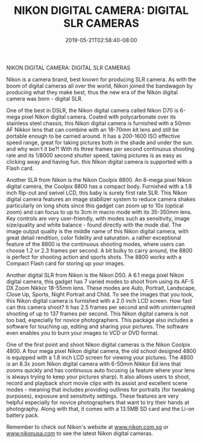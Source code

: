 ﻿---
title: "NIKON DIGITAL CAMERA: DIGITAL SLR CAMERAS"
date: 2019-05-21T02:58:40-08:00
description: "Digital-Camera Tips for Web Success"
featured_image: "/images/Digital-Camera.jpg"
tags: ["Digital Camera"]
---

NIKON DIGITAL CAMERA: DIGITAL SLR CAMERAS

Nikon is a camera brand, best known for producing SLR camera. As with the boom of digital cameras all over the world, Nikon joined the bandwagon by producing what they make best, thus the new era of the Nikon digital camera was born - digital SLR.

One of the best in DSLR, the Nikon digital camera called Nikon D70 is 6-mega pixel Nikon digital camera. Coated with polycarbonate over its stainless steel chassis, this Nikon digital camera is furnished with a 50mm AF Nikkor lens that can combine with an 18-70mm kit lens and still be portable enough to be carried around. It has a 200-1600 ISO effective speed range, great for taking pictures both in the shade and under the sun. and why won't it be?! With its three frames per second continuous shooting rate and its 1/8000 second shutter speed, taking pictures is as easy as clicking away and having fun. this Nikon digital camera is supported with a Flash card.

Another SLR from Nikon is the Nikon Coolpix 8800. An 8-mega pixel Nikon digital camera, the Coolpix 8800 has a compact body. Furnished with a 1.8 inch flip-out and swivel LCD, this baby is surely first rate SLR. This Nikon digital camera features an image stabilizer system to reduce camera shakes particularly on long shots since this gadget can zoom up to 10x (optical zoom) and can focus to up to 3cm in macro mode with its 35-350mm lens. Key controls are very user-friendly, with modes such as sensitivity, image size/quality and white balance - found directly with the mode dial. The image output quality is the middle name of this Nikon digital camera, with great detail rendition, color fidelity and saturation. a rather exceptional feature of the 8800 is the continuous shooting modes, where users can choose 1.2 or 2.3 frames per second. A bit bulky to carry around, the 8800 is perfect for shooting action and sports shots. The 8800 works with a Compact Flash card for storing up your images. 

Another digital SLR from Nikon is the Nikon D50. A 6.1 mega pixel Nikon digital camera, this gadget has 7 varied modes to shoot from using its AF-S DX Zoom Nikkor 18-55mm lens. These modes are Auto, Portrait, Landscape, Close Up, Sports, Night Portrait and Child. To see the images that you took, this Nikon digital camera is furnished with a 2.0 inch LCD screen. How fast can this camera shoot? It has 2.5 frames per second and with uninterrupted shooting of up to 137 frames per second. This Nikon digital camera is not too bad, especially for novice photographers. This package also includes a software for touching up, editing and sharing your pictures. The software even enables you to burn your images to VCD or DVD format. 

One of the first point and shoot Nikon digital cameras is the Nikon Coolpix 4800. A four mega pixel Nikon digital camera, the old school designed 4800 is equipped with a 1.8 inch LCD screen for viewing your pictures. The 4800 is an 8.3x zoom Nikon digital camera with 6-50mm Nikkor Ed lens that zooms quickly and has continuous auto focusing (a feature where your lens is always trying to keep your pictures sharp). It also allows users to shoot, record and playback short movie clips with its assist and excellent scene modes - meaning that includes providing outlines for portraits (for tweaking purposes), exposure and sensitivity settings. These features are very helpful especially for novice photographers that want to try their hands at photography. Along with that, it comes with a 13.5MB SD card and the Li-on battery pack. 
	
Remember to check out Nikon's website at www.nikon.com.sg or www.nikonusa.com to see the latest Nikon digital cameras.

